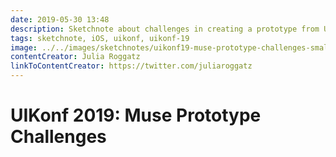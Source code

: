 ```yaml
---
date: 2019-05-30 13:48
description: Sketchnote about challenges in creating a prototype from UIKonf 2019
tags: sketchnote, iOS, uikonf, uikonf-19
image: ../../images/sketchnotes/uikonf19-muse-prototype-challenges-small.jpg
contentCreator: Julia Roggatz
linkToContentCreator: https://twitter.com/juliaroggatz
---
```


# UIKonf 2019: Muse Prototype Challenges
